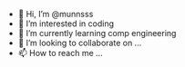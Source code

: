 - 👋 Hi, I’m @munnsss
- 👀 I’m interested in coding
- 🌱 I’m currently learning comp engineering
- 💞️ I’m looking to collaborate on ...
- 📫 How to reach me ...

<!---
munnsss/munnsss is a ✨ special ✨ repository because its `README.md` (this file) appears on your GitHub profile.
You can click the Preview link to take a look at your changes.
--->
